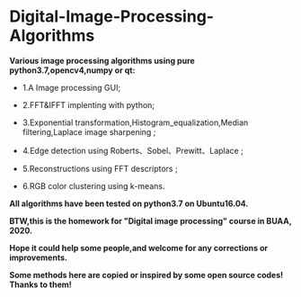 # Digital-Image-Processing-Algorithms  

**Various image processing algorithms using pure python3.7,opencv4,numpy or qt:**
  * 1.A Image processing GUI;  
  
  * 2.FFT&amp;IFFT implenting with python;  
  
  * 3.Exponential transformation,Histogram_equalization,Median filtering,Laplace image sharpening ;   
  
  * 4.Edge detection using Roberts、Sobel、Prewitt、Laplace ; 
  
  * 5.Reconstructions using FFT descriptors ;   
  
  * 6.RGB color clustering using k-means.  
  

**All algorithms have been tested on python3.7 on Ubuntu16.04.**

**BTW,this is the homework for "Digital image processing" course in BUAA, 2020.**

**Hope it could help some people,and welcome for any corrections or improvements.**

**Some methods here are copied or inspired by some open source codes! Thanks to them!**
